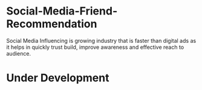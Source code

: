 # Social-Media-Friend-Recommendation
Social Media Influencing is growing industry that is faster than digital ads as it helps in quickly trust build, improve awareness and effective reach to audience.

# Under Development
